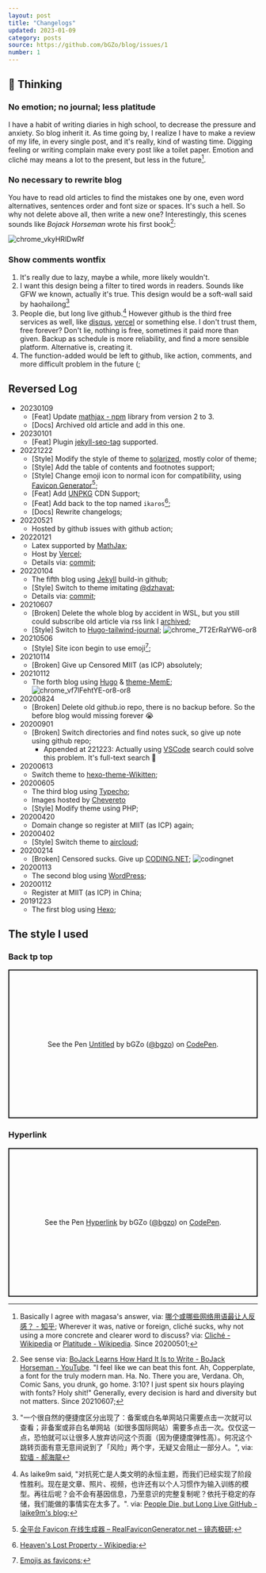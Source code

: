 ```yaml
---
layout: post
title: "Changelogs"
updated: 2023-01-09
category: posts
source: https://github.com/bGZo/blog/issues/1
number: 1
---
```


## 📌 Thinking

### No emotion; no journal; less platitude

I have a habit of writing diaries in high school, to decrease the pressure and anxiety. So blog inherit it. As time going by, I realize I have to make a review of my life, in every single post, and it's really, kind of wasting time. Digging feeling or writing complain make every post like a toilet paper. Emotion and cliché may means a lot to the present, but less in the future[^3].

### No necessary to rewrite blog

You have to read old articles to find the mistakes one by one, even word alternatives, sentences order and font size or spaces. It's such a hell. So why not delete above all, then write a new one? Interestingly, this scenes sounds like *Bojack Horseman* wrote his first book[^7]:

![chrome_vkyHRlDwRf](https://user-images.githubusercontent.com/57313137/211231511-518066e9-7184-4348-93fb-bdd2b4862b54.png)

### Show comments wontfix

1. It's really due to lazy, maybe a while, more likely wouldn't. 
2. I want this design being a filter to tired words in readers. Sounds like GFW we known, actually it's true. This design would be a soft-wall said by haohailong[^8]
3. People die, but long live github.[^4] However github is the third free services as well, like [disqus](https://disqus.com), [vercel](https://vercel.com) or something else. I don't trust them, free forever? Don't lie, nothing is free, sometimes it paid more than given. Backup as schedule is more reliability, and find a more sensible platform. Alternative is, creating it.
4. The function-added would be left to github, like action, comments, and more difficult problem in the future (;

## Reversed Log

- 20230109
  - [Feat] Update [mathjax - npm](https://www.npmjs.com/package/mathjax ) library from version 2 to 3.
  - [Docs] Archived old article and add in this one.
- 20230101
  - [Feat] Plugin [jekyll-seo-tag](https://jekyll.github.io/jekyll-seo-tag/) supported.
- 20221222
  - [Style] Modify the style of theme to [solarized](https://ethanschoonover.com/solarized), mostly color of theme;
  - [Style] Add the table of contents and footnotes support;
  - [Style] Change emoji icon to normal icon for compatibility, using [Favicon Generator](https://realfavicongenerator.net/)[^6];
  - [Feat] Add [UNPKG](https://unpkg.com) CDN Support;
  - [Feat] Add back to the top named `ikaros`[^5];
  - [Docs] Rewrite changelogs;
- 20220521
  - Hosted by github issues with github action;
- 20220121
  - Latex supported by [MathJax](https://www.mathjax.org);
  - Host by [Vercel](https://vercel.com);
  - Details via: [commit](https://github.com/bGZo/blog/commit/d2430f81effebb4d8a15db205203564bd865b08027);
- 20220104
  - The fifth blog using [Jekyll](https://jekyllrb.com) build-in github;
  - [Style] Switch to theme imitating [@dzhavat](https://github.com/dzhavat/dzhavat.github.io);
  - Details via: [commit](https://github.com/bGZo/blog/commit/20428035c7167ce2899e4db9fb5d1d006d60829cc3);
- 20210607
  - [Broken] Delete the whole blog by accident in WSL, but you still could subscribe old article via rss link I [archived](https://unpkg.com/bgzo/file/4blog.xml);
  - [Style] Switch to [Hugo-tailwind-journal](https://github.com/ianrodrigues/hugo-tailwind-journal);
    ![chrome_7T2ErRaYW6-or8](https://user-images.githubusercontent.com/57313137/211230541-2515d7d8-770d-45d1-8840-f91cdbc37352.png)
- 20210506
  - [Style] Site icon begin to use emoji[^1];
- 20210114
  - [Broken] Give up Censored MIIT (as ICP) absolutely;
- 20210112
  - The forth blog using [Hugo](https://gohugo.io) & [theme-MemE](https://github.com/reuixiy/hugo-theme-meme);
    ![chrome_vf7lFehtYE-or8-or8](https://user-images.githubusercontent.com/57313137/211234442-0621d2cf-0b0a-45e9-801a-08d043df5962.png)
- 20200824
  - [Broken] Delete old github.io repo, there is no backup before. So the before blog would missing forever 😭
- 20200901
  - [Broken] Switch directories and find notes suck, so give up note using github repo;
    - Appended at 221223: Actually using [VSCode](https://code.visualstudio.com) search could solve this problem. It's full-text search 🤩
- 20200613
  - Switch theme to [hexo-theme-Wikitten](https://github.com/zthxxx/hexo-theme-Wikitten);
- 20200605
  - The third blog using [Typecho](https://typecho.org/);
  - Images hosted by [Chevereto](https://chevereto.com/)
  - [Style] Modify theme using PHP;
- 20200420
  - Domain change so register at MIIT (as ICP) again;
- 20200402
  - [Style] Switch theme to [aircloud](https://github.com/aircloud/hexo-theme-aircloud);
- 20200214
  - [Broken] Censored sucks. Give up [CODING.NET](https://coding.net);
  ![codingnet](https://user-images.githubusercontent.com/57313137/209327464-13740ca4-0b8c-4dbe-9d9c-2fbe4b2ff27d.png)
- 20200113
  - The second blog using [WordPress](https://wordpress.com);
- 20200112
  - Register at MIIT (as ICP) in China;
- 20191223
  - The first blog using [Hexo](https://hexo.io);

## The style I used

### Back tp top

<p class="codepen" data-height="300" data-default-tab="html,result" data-slug-hash="gOjpJOo" data-user="bgzo" style="height: 300px; box-sizing: border-box; display: flex; align-items: center; justify-content: center; border: 2px solid; margin: 1em 0; padding: 1em;">
  <span>See the Pen <a href="https://codepen.io/bgzo/pen/gOjpJOo">
  Untitled</a> by bGZo (<a href="https://codepen.io/bgzo">@bgzo</a>)
  on <a href="https://codepen.io">CodePen</a>.</span>
</p>

### Hyperlink

<p class="codepen" data-height="300" data-default-tab="html,result" data-slug-hash="KKBpLpE" data-user="bgzo" style="height: 300px; box-sizing: border-box; display: flex; align-items: center; justify-content: center; border: 2px solid; margin: 1em 0; padding: 1em;">
  <span>See the Pen <a href="https://codepen.io/bgzo/pen/KKBpLpE">
  Hyperlink</a> by bGZo (<a href="https://codepen.io/bgzo">@bgzo</a>)
  on <a href="https://codepen.io">CodePen</a>.</span>
</p>

[^1]: [Emojis as favicons](https://css-tricks.com/emojis-as-favicons);
[^3]: Basically I agree with magasa's answer, via: [哪个或哪些网络用语最让人反感？ - 知乎](https://www.zhihu.com/question/20009911/answer/15802749); Wherever it was, native or foreign, cliché sucks, why not using a more concrete and clearer word to discuss? via: [Cliché - Wikipedia](https://en.wikipedia.org/wiki/Clich%c3%a9) or [Platitude - Wikipedia](https://en.wikipedia.org/wiki/Platitude). Since 20200501;
[^4]: As laike9m said, "对抗死亡是人类文明的永恒主题，而我们已经实现了阶段性胜利。现在是文章、照片、视频，也许还有以个人习惯作为输入训练的模型。再往后呢？会不会有基因信息，乃至意识的完整复制呢？依托于稳定的存储，我们能做的事情实在太多了。". via: [People Die, but Long Live GitHub - laike9m's blog](https://laike9m.com/blog/people-die-but-long-live-github,122/);
[^5]: [Heaven's Lost Property - Wikipedia](https://en.wikipedia.org/wiki/Heaven%27s_Lost_Property);
[^6]: [全平台 Favicon 在线生成器 – RealFaviconGenerator.net – 镜态极研](https://kagamiz.com/real-favicon-generator/);
[^7]: See sense via: [BoJack Learns How Hard It Is to Write - BoJack Horseman - YouTube](https://www.youtube.com/watch?v=tOxB_Dlb-rA). "I feel like we can beat this font. Ah, Copperplate, a font for the truly modern man. Ha. No. There you are, Verdana. Oh, Comic Sans, you drunk, go home. 3:10? I just spent six hours playing with fonts? Holy shit!" Generally, every decision is hard and diversity but not matters. Since 20210607;
[^8]: "一个很自然的便捷度区分出现了：备案或白名单网站只需要点击一次就可以查看；非备案或非白名单网站（如很多国际网站）需要多点击一次。仅仅这一点，恐怕就可以让很多人放弃访问这个页面（因为便捷度弹性高）。何况这个跳转页面有意无意间说到了「风险」两个字，无疑又会阻止一部分人。", via: [软墙 - 郝海龍](https://haohailong.net/2021/soft-wall )

<script async src="https://cpwebassets.codepen.io/assets/embed/ei.js"></script>